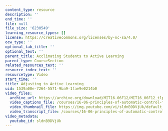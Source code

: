 ```yaml
---
content_type: resource
description: ''
end_time: ''
file: null
file_size: '6230549'
learning_resource_types: []
license: https://creativecommons.org/licenses/by-nc-sa/4.0/
ocw_type: ''
optional_tab_title: ''
optional_text: ''
parent_title: Acclimating Students to Active Learning
parent_type: CourseSection
related_resources_text: ''
resource_index_text: ''
resourcetype: Video
start_time: ''
title: Adjusting to Active Learning
uid: 1539a00e-7264-5571-9ba9-1fae9e0214b0
video_files:
  archive_url: https://archive.org/download/MIT16.06F12/MIT16_06F12_tlp1_final_300k.mp4
  video_captions_file: /courses/16-06-principles-of-automatic-control-fall-2012/b68648e86e5f5b70b0360076a5e62e0e_sldnB9DVjUk.vtt
  video_thumbnail_file: https://img.youtube.com/vi/sldnB9DVjUk/default.jpg
  video_transcript_file: /courses/16-06-principles-of-automatic-control-fall-2012/2cf0073d34c8b64993a3d8d49cb57ebd_sldnB9DVjUk.pdf
video_metadata:
  youtube_id: sldnB9DVjUk
---
```

